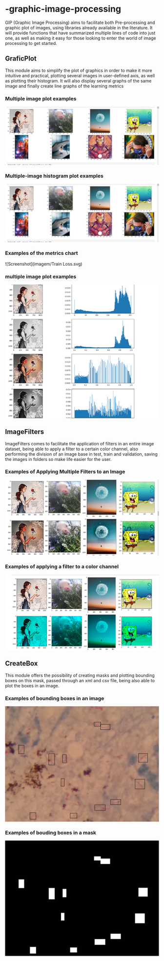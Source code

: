 # -graphic-image-processing
GIP (Graphic Image Processing) aims to facilitate both Pre-processing and graphic plot of images, using libraries already available in the literature.
     It will provide functions that have summarized multiple lines of code into just one, as well as making it easy for those looking to enter the 
     world of image processing to get started.
   

## GraficPlot
 This module aims to simplify the plot of graphics in order to make it more 
intuitive and practical, plotting several images in user-defined axis, 
as well as plotting their histogram. It will also display several graphs 
of the same image and finally create line graphs of the learning metrics
### Multiple image plot examples
![Screenshot](imagem/plot.png)

### Multiple-image histogram plot examples
![Screenshot](imagem/plot.png)
 
 
 ### Examples of the metrics chart
![Screenshot](imagem/Train Loss.svg)
 
 
 ### multiple image plot examples
![Screenshot](imagem/multi.png)
 
 
## ImageFilters
ImageFilters comes to facilitate the application of filters in an entire 
image dataset, being able to apply a filter to a certain color channel, 
also performing the division of an image base in test, train and validation, 
saving the images in folders so make life easier for the user.

 ### Examples of Applying Multiple Filters to an Image
![Screenshot](imagem/equaliza.png)

 ### Examples of applying a filter to a color channel
![Screenshot](imagem/canal.png)

## CreateBox


This module offers the possibility of creating masks and plotting bounding 
boxes on this mask, passed through an xml and csv file, being also able to 
plot the boxes in an image.
### Examples of bounding boxes in an image
![Screenshot](imagem/boxe_tuberculosis-phone-0088.jpg)
### Examples of bouding boxes in a mask
![Screenshot](imagem/maskboxe_tuberculosis-phone-0088.jpg)

